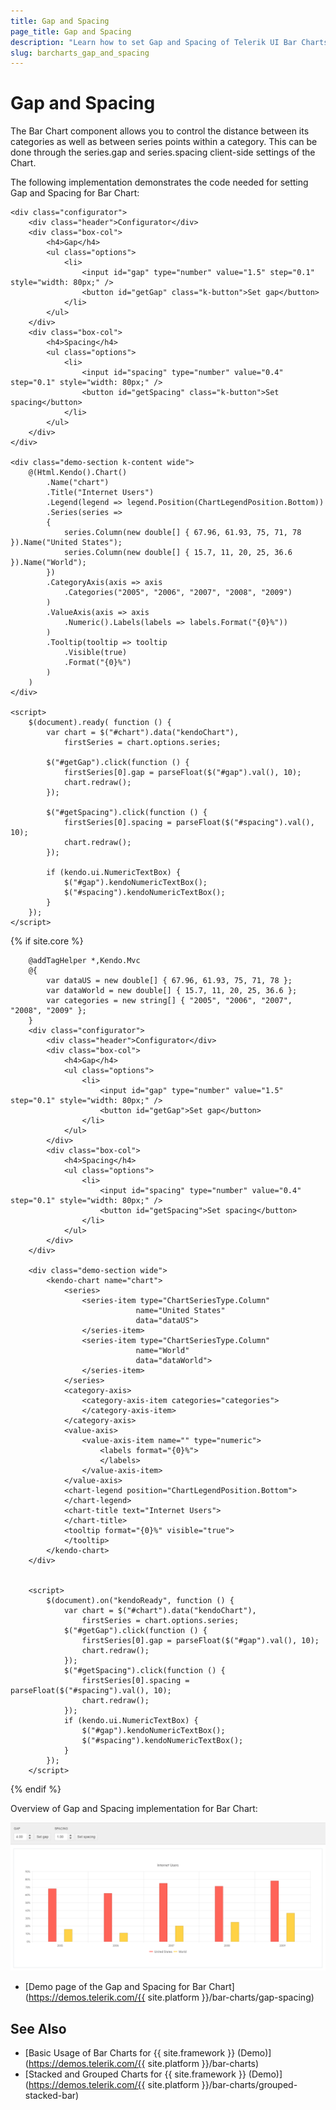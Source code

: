 ```yaml
---
title: Gap and Spacing
page_title: Gap and Spacing
description: "Learn how to set Gap and Spacing of Telerik UI Bar Charts component for {{ site.framework }}."
slug: barcharts_gap_and_spacing
---
```


# Gap and Spacing

The Bar Chart component allows you to control the distance between its categories as well as between series points within a category. This can be done through the series.gap and series.spacing client-side settings of the Chart.

The following implementation demonstrates the code needed for setting Gap and Spacing for Bar Chart:

```HtmlHelper
<div class="configurator">
    <div class="header">Configurator</div>
    <div class="box-col">
        <h4>Gap</h4>
        <ul class="options">
            <li>
                <input id="gap" type="number" value="1.5" step="0.1" style="width: 80px;" />
                <button id="getGap" class="k-button">Set gap</button>
            </li>
        </ul>
    </div>
    <div class="box-col">
        <h4>Spacing</h4>
        <ul class="options">
            <li>
                <input id="spacing" type="number" value="0.4" step="0.1" style="width: 80px;" />
                <button id="getSpacing" class="k-button">Set spacing</button>
            </li>
        </ul>
    </div>
</div>

<div class="demo-section k-content wide">
    @(Html.Kendo().Chart()
        .Name("chart")
        .Title("Internet Users")
        .Legend(legend => legend.Position(ChartLegendPosition.Bottom))
        .Series(series =>
        {
            series.Column(new double[] { 67.96, 61.93, 75, 71, 78 }).Name("United States");
            series.Column(new double[] { 15.7, 11, 20, 25, 36.6 }).Name("World");
        })
        .CategoryAxis(axis => axis
            .Categories("2005", "2006", "2007", "2008", "2009")
        )
        .ValueAxis(axis => axis
            .Numeric().Labels(labels => labels.Format("{0}%"))
        )
        .Tooltip(tooltip => tooltip
            .Visible(true)
            .Format("{0}%")
        )
    )
</div>

<script>
    $(document).ready( function () {
        var chart = $("#chart").data("kendoChart"),
            firstSeries = chart.options.series;

        $("#getGap").click(function () {
            firstSeries[0].gap = parseFloat($("#gap").val(), 10);
            chart.redraw();
        });

        $("#getSpacing").click(function () {
            firstSeries[0].spacing = parseFloat($("#spacing").val(), 10);
            chart.redraw();
        });

        if (kendo.ui.NumericTextBox) {
            $("#gap").kendoNumericTextBox();
            $("#spacing").kendoNumericTextBox();
        }
    });
</script>
```
{% if site.core %}
```TagHelper
    @addTagHelper *,Kendo.Mvc
    @{
        var dataUS = new double[] { 67.96, 61.93, 75, 71, 78 };
        var dataWorld = new double[] { 15.7, 11, 20, 25, 36.6 };
        var categories = new string[] { "2005", "2006", "2007", "2008", "2009" };
    }
    <div class="configurator">
        <div class="header">Configurator</div>
        <div class="box-col">
            <h4>Gap</h4>
            <ul class="options">
                <li>
                    <input id="gap" type="number" value="1.5" step="0.1" style="width: 80px;" />
                    <button id="getGap">Set gap</button>
                </li>
            </ul>
        </div>
        <div class="box-col">
            <h4>Spacing</h4>
            <ul class="options">
                <li>
                    <input id="spacing" type="number" value="0.4" step="0.1" style="width: 80px;" />
                    <button id="getSpacing">Set spacing</button>
                </li>
            </ul>
        </div>
    </div>

    <div class="demo-section wide">
        <kendo-chart name="chart">
            <series>
                <series-item type="ChartSeriesType.Column"
                            name="United States"
                            data="dataUS">
                </series-item>
                <series-item type="ChartSeriesType.Column"
                            name="World"
                            data="dataWorld">
                </series-item>
            </series>
            <category-axis>
                <category-axis-item categories="categories">
                </category-axis-item>
            </category-axis>
            <value-axis>
                <value-axis-item name="" type="numeric">
                    <labels format="{0}%">
                    </labels>
                </value-axis-item>
            </value-axis>
            <chart-legend position="ChartLegendPosition.Bottom">
            </chart-legend>
            <chart-title text="Internet Users">
            </chart-title>
            <tooltip format="{0}%" visible="true">
            </tooltip>
        </kendo-chart>
    </div>


    <script>
        $(document).on("kendoReady", function () {
            var chart = $("#chart").data("kendoChart"),
                firstSeries = chart.options.series;
            $("#getGap").click(function () {
                firstSeries[0].gap = parseFloat($("#gap").val(), 10);
                chart.redraw();
            });
            $("#getSpacing").click(function () {
                firstSeries[0].spacing = parseFloat($("#spacing").val(), 10);
                chart.redraw();
            });
            if (kendo.ui.NumericTextBox) {
                $("#gap").kendoNumericTextBox();
                $("#spacing").kendoNumericTextBox();
            }
        });
    </script>

```
{% endif %}

Overview of Gap and Spacing implementation for Bar Chart:

![{{ site.product_short }} Gap and Spacing](images/gapAndSpacing.png)

* [Demo page of the Gap and Spacing for Bar Chart](https://demos.telerik.com/{{ site.platform }}/bar-charts/gap-spacing)

## See Also
* [Basic Usage of Bar Charts for {{ site.framework }} (Demo)](https://demos.telerik.com/{{ site.platform }}/bar-charts)
* [Stacked and Grouped Charts for {{ site.framework }} (Demo)](https://demos.telerik.com/{{ site.platform }}/bar-charts/grouped-stacked-bar)
